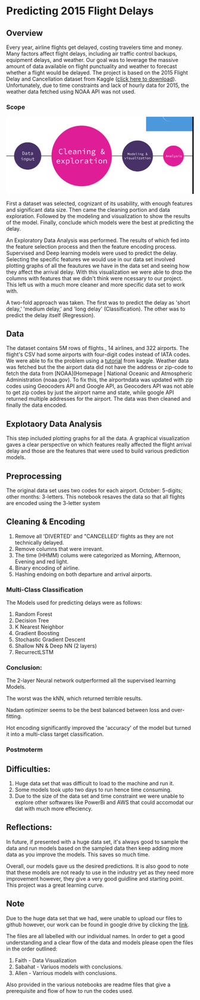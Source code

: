 # Predicting 2015 Flight Delays 


## Overview

Every year, airline flights get delayed, costing travelers time and money. Many factors affect flight delays, including air traffic control backups, equipment delays, and weather. Our goal was to leverage the massive amount of data available on flight punctuality and weather to forecast whether a flight would be delayed. The project is based on the 2015 Flight Delay and Cancellation dataset from Kaggle ([click here to download](https://www.kaggle.com/usdot/flight-delays)). Unfortunately, due to time constraints and lack of hourly data for 2015, the weather data fetched using NOAA API was not used.


### Scope
![Scope](Scope.png)

First a dataset was selected, cognizant of its usability, with enough features and significant data size. Then came the cleaning portion and data exploration. Followed by the modeling and visualization to show the results of the model. Finally, conclude which models were the best at predicting the delay.

An Exploratory Data Analysis was performed. The results of which fed into the feature selection process and then the feature encoding process.
Supervised and Deep learning models were used to predict the delay. Selecting the specific features we would use in our data set involved plotting graphs of all the feautures we have in the data set and seeing how they affect the arrival delay. With this visualization we were able to drop the columns with features that we didn't think were ncessary to our project. This left us with a much more cleaner and more specific data set to work with.

A two-fold approach was taken. The first was to predict the delay as 'short delay,' 'medium delay,' and 'long delay' (Classification). The other was to predict the delay itself (Regression).



## Data
The dataset contains 5M rows of flights., 14 airlines, and 322 airports. The flight's CSV had some airports with four-digit codes instead of IATA codes. We were able to fix the problem using a [tutorial](https://www.kaggle.com/srcole/fix-inconsistent-airport-codes) from kaggle. Weather data  was fetched but the the airport data did not have the address or zip-code to fetch the data from [NOAA](Homepage | National Oceanic and Atmospheric Administration (noaa.gov). To fix this, the airportndata was updated with zip codes using Geocoders API and Google API, as Geocoders API was not able to get zip codes by just the airport name and state, while google API returned multiple addresses for the airport.  The data was then cleaned and finally the data encoded.

## Explotaory Data Analysis
This step included plotting graphs for all the data. A graphical visualization gaves a clear perspective on which features really affected the flight arrival delay and those are the features that were used to build various prediction models. 

## Preprocessing
The original data set uses two codes for each airport. October: 5-digits; other months: 3-letters. This notebook resaves the data so that all flights are encoded using the 3-letter system

## Cleaning & Encoding

1. Remove all 'DIVERTED' and "CANCELLED' flights as they are not technically delayed.
2. Remove columns that were irrevant.
3. The time (HHMM) colums were categorized as Morning, Afternoon, Evening and red light.
4. Binary encoding of airline.
4. Hashing endoing on both departure and arrival airports.



### Multi-Class Classification

The Models used for predicting delays were as follows:

1. Random Forest
2. Decision Tree
3. K Nearest Neighbor
4. Gradient Boosting
5. Stochastic Gradient Descent 
6. Shallow NN & Deep NN (2 layers)
7. RecurrectLSTM



### Conclusion:

The 2-layer Neural network outperformed all the supervised learning Models. 

The worst was the kNN, which returned terrible results.

Nadam optimizer seems to be the best balanced between loss and over-fitting.

Hot encoding significantly improved the 'accuracy' of the model but turned it into a multi-class target classification.



### Postmoterm

## Difficulties:
1. Huge data set that was difficult to load to the machine and run it.
2. Some models took upto two days to run hence time consuming.
3. Due to the size of the data set and time constraint we were unable to explore other softwares like PowerBi and AWS that could accomodat our dat with much more effeciency.

## Reflections:
In future, if presented with a huge data set, it's always good to sample the data and run models based on the sampled data then keep adding more data as you improve the models. This saves so much time.

Overall, our models gave us the desired predictions. It is also good to note that these models are not ready to use in the industry yet as they need more improvement however, they give a very good guidline and starting point. This project was a great learning curve.



## Note
Due to the huge data set that we had, were unable to upload our files to github however, our work can be found in google drive by clicking the [link](https://drive.google.com/drive/folders/131ZFUUMJAZOHefZRv5gBb5GZYlKQ2JmX?usp=sharing).

The files are all labelled with our individual names. In order to get a good understanding and a clear flow of the data and models please open the files in the order outlined:
1. Faith - Data Visualization      
2. Sabahat - Variuos models with conclusions.
3. Allen - Varrious models with conclusions.
        
Also provided in the various notebooks are readme files that give a prerequisite and flow of how to run the codes used.





